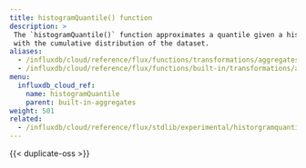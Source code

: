 ```yaml
---
title: histogramQuantile() function
description: >
 The `histogramQuantile()` function approximates a quantile given a histogram
 with the cumulative distribution of the dataset.
aliases:
  - /influxdb/cloud/reference/flux/functions/transformations/aggregates/histogramquantile
  - /influxdb/cloud/reference/flux/functions/built-in/transformations/aggregates/histogramquantile/
menu:
  influxdb_cloud_ref:
    name: histogramQuantile
    parent: built-in-aggregates
weight: 501
related:
  - /influxdb/cloud/reference/flux/stdlib/experimental/historgramquantile/
---
```


{{< duplicate-oss >}}